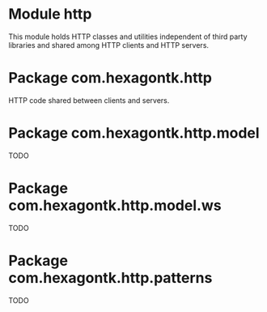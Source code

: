 
# Module http
This module holds HTTP classes and utilities independent of third party libraries and shared among
HTTP clients and HTTP servers.

# Package com.hexagontk.http
HTTP code shared between clients and servers.

# Package com.hexagontk.http.model
TODO

# Package com.hexagontk.http.model.ws
TODO

# Package com.hexagontk.http.patterns
TODO
